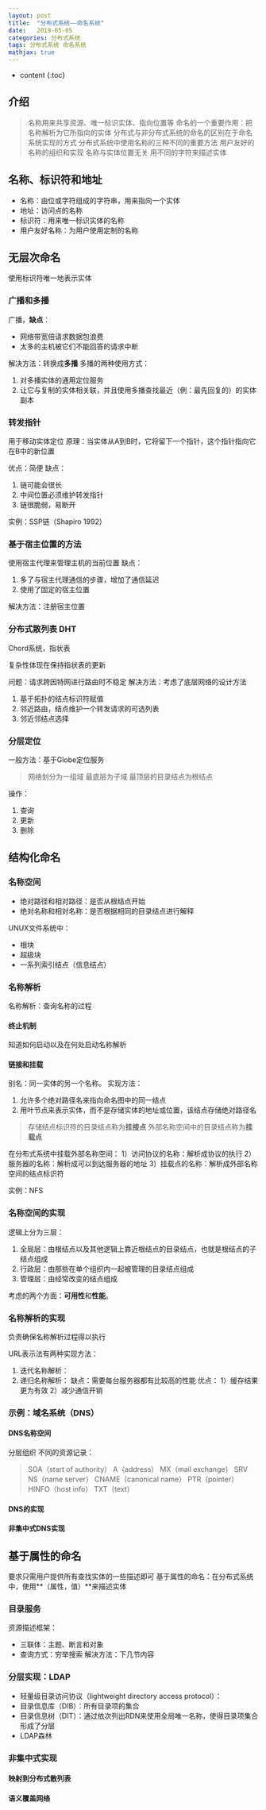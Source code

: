 ```yaml
---
layout: post
title:  "分布式系统——命名系统"
date:   2019-05-05
categories: 分布式系统
tags: 分布式系统 命名系统
mathjax: true
---
```


* content
{:toc}

## 介绍

> 名称用来共享资源、唯一标识实体、指向位置等
> 命名的一个重要作用：把名称解析为它所指向的实体
> 分布式与非分布式系统的命名的区别在于命名系统实现的方式
> 分布式系统中使用名称的三种不同的重要方法
> 用户友好的名称的组织和实现
> 名称与实体位置无关
> 用不同的字符来描述实体




## 名称、标识符和地址

* 名称：由位或字符组成的字符串，用来指向一个实体
* 地址：访问点的名称
* 标识符：用来唯一标识实体的名称
* 用户友好名称：为用户使用定制的名称

## 无层次命名

使用标识符唯一地表示实体

### 广播和多播

广播，**缺点**：

* 网络带宽倍请求数据包浪费
* 太多的主机被它们不能回答的请求中断

解决方法：转换成**多播**
多播的两种使用方式：

1. 对多播实体的通用定位服务
2. 让它与复制的实体相关联，并且使用多播查找最近（例：最先回复的）的实体副本

### 转发指针

用于移动实体定位
原理：当实体从A到B时，它将留下一个指针，这个指针指向它在B中的新位置

优点：简便
缺点：

1. 链可能会很长
2. 中间位置必须维护转发指针
3. 链很脆弱，易断开

实例：SSP链（Shapiro 1992）

### 基于宿主位置的方法

使用宿主代理来管理主机的当前位置
缺点：

1. 多了与宿主代理通信的步骤，增加了通信延迟
2. 使用了固定的宿主位置

解决方法：注册宿主位置

### 分布式散列表 DHT

Chord系统，指状表

复杂性体现在保持指状表的更新

问题：请求跨因特网进行路由时不稳定
解决方法：考虑了底层网络的设计方法

1. 基于拓扑的结点标识符赋值
2. 邻近路由，结点维护一个转发请求的可选列表
3. 邻近邻结点选择

### 分层定位

一般方法：基于Globe定位服务

> 网络划分为一组域
> 最底层为子域
> 最顶层的目录结点为根结点

操作：

1. 查询
2. 更新
3. 删除

## 结构化命名

### 名称空间

* 绝对路径和相对路径：是否从根结点开始
* 绝对名称和相对名称：是否根据相同的目录结点进行解释

UNUX文件系统中：

* 根块
* 超级块
* 一系列索引结点（信息结点）

### 名称解析

名称解析：查询名称的过程

#### 终止机制

知道如何启动以及在何处启动名称解析

#### 链接和挂载

别名：同一实体的另一个名称。
实现方法：

1. 允许多个绝对路径名来指向命名图中的同一结点
2. 用叶节点来表示实体，而不是存储实体的地址或位置，该结点存储绝对路径名

> 存储结点标识符的目录结点称为**挂接点**
> 外部名称空间中的目录结点称为**挂载点**

在分布式系统中挂载外部名称空间：
1）访问协议的名称：解析成协议的执行
2）服务器的名称：解析成可以到达服务器的地址
3）挂载点的名称：解析成外部名称空间的结点标识符

实例：NFS

### 名称空间的实现

逻辑上分为三层：

1. 全局层：由根结点以及其他逻辑上靠近根结点的目录结点，也就是根结点的子结点组成
2. 行政层：由那些在单个组织内一起被管理的目录结点组成
3. 管理层：由经常改变的结点组成

考虑的两个方面：**可用性**和**性能**。

### 名称解析的实现

负责确保名称解析过程得以执行

URL表示法有两种实现方法：

1. 迭代名称解析：
2. 递归名称解析：
缺点：需要每台服务器都有比较高的性能
优点：
1）缓存结果更为有效
2）减少通信开销

### 示例：域名系统（DNS）

#### DNS名称空间

分层组织
不同的资源记录：

> SOA（start of authority）
> A（address）
> MX（mail exchange）
> SRV
> NS（name server）
> CNAME（canonical name）
> PTR（pointer）
> HINFO（host info）
> TXT（text）

#### DNS的实现

#### 非集中式DNS实现

## 基于属性的命名

要求只需用户提供所有查找实体的一些描述即可
基于属性的命名：在分布式系统中，使用**（属性，值）**来描述实体

### 目录服务

资源描述框架：

* 三联体：主题、断言和对象
* 查询方式：穷举搜索
解决方法：下几节内容

### 分层实现：LDAP

* 轻量级目录访问协议（lightweight directory access protocol）：
* 目录信息库（DIB）：所有目录项的集合
* 目录信息树（DIT）：通过依次列出RDN来使用全局唯一名称，使得目录项集合形成了分层
* LDAP森林

### 非集中式实现

#### 映射到分布式散列表

#### 语义覆盖网络